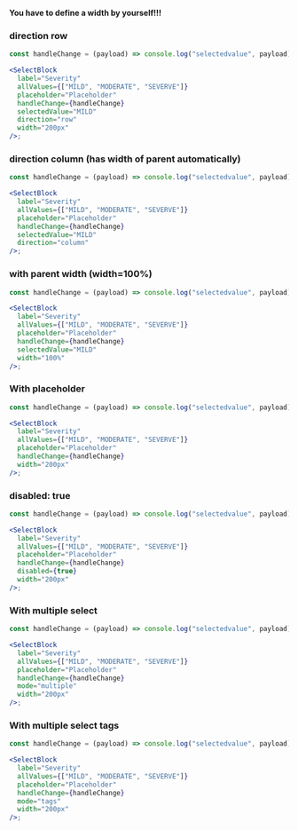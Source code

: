 **You have to define a width by yourself!!!**

### direction row

```jsx
const handleChange = (payload) => console.log("selectedvalue", payload);

<SelectBlock
  label="Severity"
  allValues={["MILD", "MODERATE", "SEVERVE"]}
  placeholder="Placeholder"
  handleChange={handleChange}
  selectedValue="MILD"
  direction="row"
  width="200px"
/>;
```

### direction column (has width of parent automatically)

```jsx
const handleChange = (payload) => console.log("selectedvalue", payload);

<SelectBlock
  label="Severity"
  allValues={["MILD", "MODERATE", "SEVERVE"]}
  placeholder="Placeholder"
  handleChange={handleChange}
  selectedValue="MILD"
  direction="column"
/>;
```

### with parent width (width=100%)

```jsx
const handleChange = (payload) => console.log("selectedvalue", payload);

<SelectBlock
  label="Severity"
  allValues={["MILD", "MODERATE", "SEVERVE"]}
  placeholder="Placeholder"
  handleChange={handleChange}
  selectedValue="MILD"
  width="100%"
/>;
```

### With placeholder

```jsx
const handleChange = (payload) => console.log("selectedvalue", payload);

<SelectBlock
  label="Severity"
  allValues={["MILD", "MODERATE", "SEVERVE"]}
  placeholder="Placeholder"
  handleChange={handleChange}
  width="200px"
/>;
```

### disabled: true

```jsx
const handleChange = (payload) => console.log("selectedvalue", payload);

<SelectBlock
  label="Severity"
  allValues={["MILD", "MODERATE", "SEVERVE"]}
  placeholder="Placeholder"
  handleChange={handleChange}
  disabled={true}
  width="200px"
/>;
```

### With multiple select

```jsx
const handleChange = (payload) => console.log("selectedvalue", payload);

<SelectBlock
  label="Severity"
  allValues={["MILD", "MODERATE", "SEVERVE"]}
  placeholder="Placeholder"
  handleChange={handleChange}
  mode="multiple"
  width="200px"
/>;
```

### With multiple select tags

```jsx
const handleChange = (payload) => console.log("selectedvalue", payload);

<SelectBlock
  label="Severity"
  allValues={["MILD", "MODERATE", "SEVERVE"]}
  placeholder="Placeholder"
  handleChange={handleChange}
  mode="tags"
  width="200px"
/>;
```
